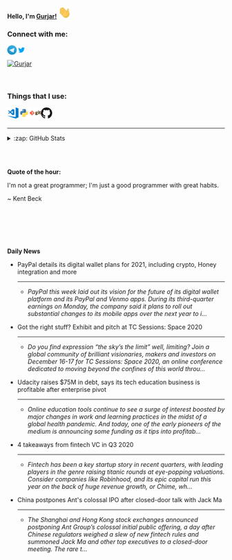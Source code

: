 #### Hello, I'm [Gurjar!](https://GurjarKing.github.io) <img src="https://raw.githubusercontent.com/ABSphreak/ABSphreak/master/gifs/Hi.gif" width="30px"></h2>


### Connect with me:

[<img align="left" alt="Gurjar | Telegram" width="22px" src="https://raw.githubusercontent.com/github/explore/80688e429a7d4ef2fca1e82350fe8e3517d3494d/topics/telegram/telegram.png" />][Telegram]
[<img align="left" alt="Gurjar | Twitter" width="22px" src="https://raw.githubusercontent.com/github/explore/80688e429a7d4ef2fca1e82350fe8e3517d3494d/topics/twitter/twitter.png" />][Twitter]
<br >
<br >
<a href="https://github.com/GurjarKing"><img src="https://komarev.com/ghpvc/?username=GurjarKing" alt="Gurjar" /></a> <br />
<br />
<br />
<!-- <br >

![](https://visitor-badge.glitch.me/badge?page_id=GurjarKing)

<br /> -->

### Things that I use:

[<img align="left" alt="Visual Studio Code" width="26px" src="https://raw.githubusercontent.com/github/explore/80688e429a7d4ef2fca1e82350fe8e3517d3494d/topics/visual-studio-code/visual-studio-code.png" />][VSCode]
[<img align="left" alt="Python" width="26px" src="https://raw.githubusercontent.com/github/explore/80688e429a7d4ef2fca1e82350fe8e3517d3494d/topics/python/python.png" />][Python]
[<img align="left" alt="Git" width="26px" src="https://raw.githubusercontent.com/github/explore/80688e429a7d4ef2fca1e82350fe8e3517d3494d/topics/git/git.png" />][Git]
[<img align="left" alt="GitHub" width="26px" src="https://raw.githubusercontent.com/github/explore/78df643247d429f6cc873026c0622819ad797942/topics/github/github.png" />][Github]

<br />
<br />

---
<details>
  <summary>:zap: GitHub Stats</summary>

<img align="left" alt="Gurjar's Github Stats" src="https://github-readme-stats.vercel.app/api?username=GurjarKing&show_icons=true&hide_border=true&count_private=true&include_all_commit=true&theme=algolia" />

</details>

<!-- ### 🔔 My latest tweet
<a href="https://twitter.com/Gurjar_King43" target="_blank">
	<img src="https://github.com/GurjarKing/GurjarKing/raw/master/tweet.png" width="70%" align="center" alt="Click to view on Twitter" title="My latest tweet, as an image"/>
</a> -->
<br>

<pre>

</pre>

**Quote of the hour:**

I'm not a great programmer; I'm just a good programmer with great habits.

~ Kent Beck
<pre>

</pre>
<br>
<pre>


</pre>
<strong>Daily News</strong>
  
  - PayPal details its digital wallet plans for 2021, including crypto, Honey integration and more
     <hr/>
     
      - *PayPal this week laid out its vision for the future of its digital wallet platform and its PayPal and Venmo apps. During its third-quarter earnings on Monday, the company said it plans to roll out substantial changes to its mobile apps over the next year to i…*
     
  - Got the right stuff? Exhibit and pitch at TC Sessions: Space 2020
      <hr/>
      
      - *Do you find expression “the sky’s the limit” well, limiting? Join a global community of brilliant visionaries, makers and investors on December 16-17 for TC Sessions: Space 2020, an online conference dedicated to moving beyond the confines of this world throu…*
      
  - Udacity raises $75M in debt, says its tech education business is profitable after enterprise pivot
      <hr/>
      
      - *Online education tools continue to see a surge of interest boosted by major changes in work and learning practices in the midst of a global health pandemic. And today, one of the early pioneers of the medium is announcing some funding as it tips into profitab…*
      
  - 4 takeaways from fintech VC in Q3 2020
      <hr/>
      
      - *Fintech has been a key startup story in recent quarters, with leading players in the genre raising titanic rounds at eye-popping valuations. Consider companies like Robinhood, and its epic capital run this year on the back of huge revenue growth, or Chime, wh…*
       
  - China postpones Ant's colossal IPO after closed-door talk with Jack Ma
      <hr/>
       
       - *The Shanghai and Hong Kong stock exchanges announced postponing Ant Group’s colossal initial public offering, a day after Chinese regulators weighed a slew of new fintech rules and summoned Jack Ma and other top executives to a closed-door meeting. The rare t…*
      

<br />

[VSCode]: https://code.visualstudio.com/
[Python]: https://www.python.org/
[Git]: https://git-scm.com/
[Github]: https://github.com/
[Telegram]: https://t.me/Gurjar_King/
[Twitter]: https://twitter.com/Gurjar_King43/

